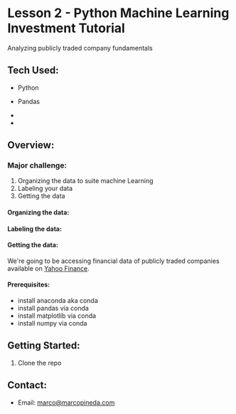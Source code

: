 # Lesson 2 - Python Machine Learning Investment Tutorial

Analyzing publicly traded company fundamentals

## Tech Used:
* Python

* Pandas
*
*

## Overview:




### Major challenge:
1. Organizing the data to suite machine Learning
2. Labeling your data
3. Getting the data

#### Organizing the data:

#### Labeling the data:

#### Getting the data:

We're going to be accessing financial data of publicly traded companies available on [Yahoo Finance](https://finance.yahoo.com/).


#### Prerequisites:

* install anaconda aka conda
* install pandas via conda
* install matplotlib via conda
* install numpy via conda

## Getting Started:

1. Clone the repo

## Contact:
* Email: marco@marcopineda.com
